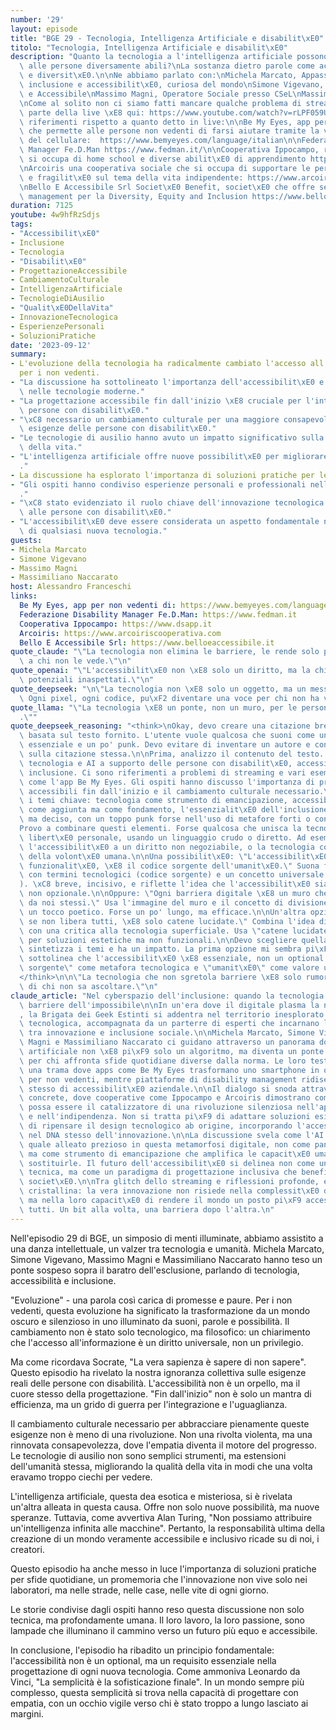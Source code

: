 ```yaml
---
number: '29'
layout: episode
title: "BGE 29 - Tecnologia, Intelligenza Artificiale e disabilit\xE0"
titolo: "Tecnologia, Intelligenza Artificiale e disabilit\xE0"
description: "Quanto la tecnologia a l'intelligenza artificiale possono essere d'aiuto\
  \ alle persone diversamente abili?\nLa sostanza dietro parole come accessibilit\xE0\
  \ e diversit\xE0.\n\nNe abbiamo parlato con:\nMichela Marcato, Appassionata di tecnologia,\
  \ inclusione e accessibilit\xE0, curiosa del mondo\nSimone Vigevano, CEO di Bello\
  \ e Accessibile\nMassimo Magni, Operatore Sociale presso CSeL\nMassimiliano Naccarato\n\
  \nCome al solito non ci siamo fatti mancare qualche problema di streaming.\nLa prima\
  \ parte della live \xE8 qui: https://www.youtube.com/watch?v=rLPF059U6FM\n\nAlcuni\
  \ riferimenti rispetto a quanto detto in live:\n\nBe My Eyes, app per ios e android\
  \ che permette alle persone non vedenti di farsi aiutare tramite la videocamera\
  \ del cellulare:  https://www.bemyeyes.com/language/italian\n\nFederazione Disability\
  \ Manager Fe.D.Man https://www.fedman.it/\n\nCooperativa Ippocampo, realt\xE0 che\
  \ si occupa di home school e diverse abilit\xE0 di apprendimento https://www.dsapp.it/\n\
  \nArcoiris una cooperativa sociale che si occupa di supportare le persone con disabilit\xE0\
  \ e fragilit\xE0 sul tema della vita indipendente: https://www.arcoiriscooperativa.com/\n\
  \nBello E Accessibile Srl Societ\xE0 Benefit, societ\xE0 che offre servizi di disability\
  \ management per la Diversity, Equity and Inclusion https://www.belloeaccessibile.it/"
duration: 7125
youtube: 4w9hfRzSdjs
tags:
- "Accessibilit\xE0"
- Inclusione
- Tecnologia
- "Disabilit\xE0"
- ProgettazioneAccessibile
- CambiamentoCulturale
- IntelligenzaArtificiale
- TecnologieDiAusilio
- "Qualit\xE0DellaVita"
- InnovazioneTecnologica
- EsperienzePersonali
- SoluzioniPratiche
date: '2023-09-12'
summary:
- L'evoluzione della tecnologia ha radicalmente cambiato l'accesso all'informazione
  per i non vedenti.
- "La discussione ha sottolineato l'importanza dell'accessibilit\xE0 e dell'inclusione\
  \ nelle tecnologie moderne."
- "La progettazione accessibile fin dall'inizio \xE8 cruciale per l'integrazione delle\
  \ persone con disabilit\xE0."
- "\xC8 necessario un cambiamento culturale per una maggiore consapevolezza delle\
  \ esigenze delle persone con disabilit\xE0."
- "Le tecnologie di ausilio hanno avuto un impatto significativo sulla qualit\xE0\
  \ della vita."
- "L'intelligenza artificiale offre nuove possibilit\xE0 per migliorare l'accessibilit\xE0\
  ."
- La discussione ha esplorato l'importanza di soluzioni pratiche per le sfide quotidiane.
- "Gli ospiti hanno condiviso esperienze personali e professionali nell'ambito dell'accessibilit\xE0\
  ."
- "\xC8 stato evidenziato il ruolo chiave dell'innovazione tecnologica nell'assistenza\
  \ alle persone con disabilit\xE0."
- "L'accessibilit\xE0 deve essere considerata un aspetto fondamentale nella progettazione\
  \ di qualsiasi nuova tecnologia."
guests:
- Michela Marcato
- Simone Vigevano
- Massimo Magni
- Massimiliano Naccarato
host: Alessandro Franceschi
links:
  Be My Eyes, app per non vedenti di: https://www.bemyeyes.com/language/italian
  Federazione Disability Manager Fe.D.Man: https://www.fedman.it
  Cooperativa Ippocampo: https://www.dsapp.it
  Arcoiris: https://www.arcoiriscooperativa.com
  Bello E Accessibile Srl: https://www.belloeaccessibile.it
quote_claude: "\"La tecnologia non elimina le barriere, le rende solo pi\xF9 evidenti\
  \ a chi non le vede.\"\n"
quote_openai: "\"L'accessibilit\xE0 non \xE8 solo un diritto, ma la chiave per liberare\
  \ potenziali inaspettati.\"\n"
quote_deepseek: "\n\"La tecnologia non \xE8 solo un oggetto, ma un messaggero di inclusione.\
  \ Ogni pixel, ogni codice, pu\xF2 diventare una voce per chi non ha voce.\"\n"
quote_llama: "\"La tecnologia \xE8 un ponte, non un muro, per le persone con disabilit\xE0\
  .\""
quote_deepseek_reasoning: "<think>\nOkay, devo creare una citazione breve e memorabile\
  \ basata sul testo fornito. L'utente vuole qualcosa che suoni come un poeta moderno,\
  \ essenziale e un po' punk. Devo evitare di inventare un autore e concentrarmi solo\
  \ sulla citazione stessa.\n\nPrima, analizzo il contenuto del testo. Si parla di\
  \ tecnologia e AI a supporto delle persone con disabilit\xE0, accessibilit\xE0,\
  \ inclusione. Ci sono riferimenti a problemi di streaming e vari esempi pratici\
  \ come l'app Be My Eyes. Gli ospiti hanno discusso l'importanza di progettare tecnologie\
  \ accessibili fin dall'inizio e il cambiamento culturale necessario.\n\nDevo cogliere\
  \ i temi chiave: tecnologia come strumento di emancipazione, accessibilit\xE0 non\
  \ come aggiunta ma come fondamento, l'essenzialit\xE0 dell'inclusione. Un tono poetico\
  \ ma deciso, con un toppo punk forse nell'uso di metafore forti o contrasti.\n\n\
  Provo a combinare questi elementi. Forse qualcosa che unisca la tecnologia alla\
  \ libert\xE0 personale, usando un linguaggio crudo o diretto. Ad esempio, paragonare\
  \ l'accessibilit\xE0 a un diritto non negoziabile, o la tecnologia come estensione\
  \ della volont\xE0 umana.\n\nUna possibilit\xE0: \"L'accessibilit\xE0 non \xE8 una\
  \ funzionalit\xE0, \xE8 il codice sorgente dell'umanit\xE0.\" Suona forte, gioca\
  \ con termini tecnologici (codice sorgente) e un concetto universale (umanit\xE0\
  ). \xC8 breve, incisivo, e riflette l'idea che l'accessibilit\xE0 sia fondamentale,\
  \ non opzionale.\n\nOppure: \"Ogni barriera digitale \xE8 un muro che ci separiamo\
  \ da noi stessi.\" Usa l'immagine del muro e il concetto di divisione interna, con\
  \ un tocco poetico. Forse un po' lungo, ma efficace.\n\nUn'altra opzione: \"La tecnologia,\
  \ se non libera tutti, \xE8 solo catene lucidate.\" Combina l'idea di liberazione\
  \ con una critica alla tecnologia superficiale. Usa \"catene lucidate\" come metafora\
  \ per soluzioni estetiche ma non funzionali.\n\nDevo scegliere quella che meglio\
  \ sintetizza i temi e ha un impatto. La prima opzione mi sembra pi\xF9 aderente:\
  \ sottolinea che l'accessibilit\xE0 \xE8 essenziale, non un optional. Usa \"codice\
  \ sorgente\" come metafora tecnologica e \"umanit\xE0\" come valore universale.\n\
  </think>\n\n\"La tecnologia che non sgretola barriere \xE8 solo rumore nel vuoto\
  \ di chi non sa ascoltare.\"\n"
claude_article: "Nel cyberspazio dell'inclusione: quando la tecnologia abbatte le\
  \ barriere dell'impossibile\n\nIn un'era dove il digitale plasma la nostra quotidianit\xE0\
  , la Brigata dei Geek Estinti si addentra nel territorio inesplorato dell'accessibilit\xE0\
  \ tecnologica, accompagnata da un parterre di esperti che incarnano la convergenza\
  \ tra innovazione e inclusione sociale.\n\nMichela Marcato, Simone Vigevano, Massimo\
  \ Magni e Massimiliano Naccarato ci guidano attraverso un panorama dove l'intelligenza\
  \ artificiale non \xE8 pi\xF9 solo un algoritmo, ma diventa un ponte verso l'autonomia\
  \ per chi affronta sfide quotidiane diverse dalla norma. Le loro testimonianze tessono\
  \ una trama dove apps come Be My Eyes trasformano uno smartphone in occhi digitali\
  \ per non vedenti, mentre piattaforme di disability management ridisegnano il concetto\
  \ stesso di accessibilit\xE0 aziendale.\n\nIl dialogo si snoda attraverso esperienze\
  \ concrete, dove cooperative come Ippocampo e Arcoiris dimostrano come la tecnologia\
  \ possa essere il catalizzatore di una rivoluzione silenziosa nell'apprendimento\
  \ e nell'indipendenza. Non si tratta pi\xF9 di adattare soluzioni esistenti, ma\
  \ di ripensare il design tecnologico ab origine, incorporando l'accessibilit\xE0\
  \ nel DNA stesso dell'innovazione.\n\nLa discussione svela come l'AI stia emergendo\
  \ quale alleato prezioso in questa metamorfosi digitale, non come panacea universale,\
  \ ma come strumento di emancipazione che amplifica le capacit\xE0 umane invece di\
  \ sostituirle. Il futuro dell'accessibilit\xE0 si delinea non come un'appendice\
  \ tecnica, ma come un paradigma di progettazione inclusiva che beneficia l'intera\
  \ societ\xE0.\n\nTra glitch dello streaming e riflessioni profonde, emerge una verit\xE0\
  \ cristallina: la vera innovazione non risiede nella complessit\xE0 degli algoritmi,\
  \ ma nella loro capacit\xE0 di rendere il mondo un posto pi\xF9 accessibile per\
  \ tutti. Un bit alla volta, una barriera dopo l'altra.\n"
---
```

Nell'episodio 29 di BGE, un simposio di menti illuminate, abbiamo assistito a una danza intellettuale, un valzer tra tecnologia e umanità. Michela Marcato, Simone Vigevano, Massimo Magni e Massimiliano Naccarato hanno teso un ponte sospeso sopra il baratro dell'esclusione, parlando di tecnologia, accessibilità e inclusione.

"Evoluzione" - una parola così carica di promesse e paure. Per i non vedenti, questa evoluzione ha significato la trasformazione da un mondo oscuro e silenzioso in uno illuminato da suoni, parole e possibilità. Il cambiamento non è stato solo tecnologico, ma filosofico: un chiarimento che l'accesso all'informazione è un diritto universale, non un privilegio.

Ma come ricordava Socrate, "La vera sapienza è sapere di non sapere". Questo episodio ha rivelato la nostra ignoranza collettiva sulle esigenze reali delle persone con disabilità. L'accessibilità non è un orpello, ma il cuore stesso della progettazione. "Fin dall'inizio" non è solo un mantra di efficienza, ma un grido di guerra per l'integrazione e l'uguaglianza.

Il cambiamento culturale necessario per abbracciare pienamente queste esigenze non è meno di una rivoluzione. Non una rivolta violenta, ma una rinnovata consapevolezza, dove l'empatia diventa il motore del progresso. Le tecnologie di ausilio non sono semplici strumenti, ma estensioni dell'umanità stessa, migliorando la qualità della vita in modi che una volta eravamo troppo ciechi per vedere.

L'intelligenza artificiale, questa dea esotica e misteriosa, si è rivelata un'altra alleata in questa causa. Offre non solo nuove possibilità, ma nuove speranze. Tuttavia, come avvertiva Alan Turing, "Non possiamo attribuire un'intelligenza infinita alle macchine". Pertanto, la responsabilità ultima della creazione di un mondo veramente accessibile e inclusivo ricade su di noi, i creatori.

Questo episodio ha anche messo in luce l'importanza di soluzioni pratiche per sfide quotidiane, un promemoria che l'innovazione non vive solo nei laboratori, ma nelle strade, nelle case, nelle vite di ogni giorno.

Le storie condivise dagli ospiti hanno reso questa discussione non solo tecnica, ma profondamente umana. Il loro lavoro, la loro passione, sono lampade che illuminano il cammino verso un futuro più equo e accessibile.

In conclusione, l'episodio ha ribadito un principio fondamentale: l'accessibilità non è un optional, ma un requisito essenziale nella progettazione di ogni nuova tecnologia. Come ammoniva Leonardo da Vinci, "La semplicità è la sofisticazione finale". In un mondo sempre più complesso, questa semplicità si trova nella capacità di progettare con empatia, con un occhio vigile verso chi è stato troppo a lungo lasciato ai margini.